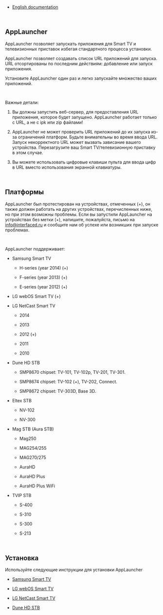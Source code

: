 -   [English documentation][1]

    [1]: <README.md>

 

AppLauncher
-----------

AppLauncher позволяет запускать приложения для Smart TV и телевизионных
приставок избегая стандартного процесса установки.

AppLauncher позволяет создавать список URL приложений для запуска. URL
отсортированы по последним действиям: добавление или запуск приложения.

Установите AppLauncher один раз и легко запускайте множество ваших приложений.

 

Важные детали:

1.  Вы должны запустить веб-сервер, для предоставления URL приложения, которое
    будет запущено. AppLauncher работает только с URL, а не с ipk или zip
    файлами!

2.  AppLauncher не может проверить URL приложений до их запуска из-за
    ограничений платформ. Будьте внимательны во время ввода URL. Запуск
    некорректного URL может вызвать зависание вашего устройства. Перезагрузите
    ваш Smart TV/телевизионную приставку в этом случае.

3.  Вы можете использовать цифровые клавиши пульта для ввода цифр в URL вместо
    использования экранной клавиатуры.

 

Платформы
---------

AppLauncher был протестирован на устройствах, отмеченных (+), он также должен
работать на других устройствах, перечисленных ниже, но при этом возможны
проблемы. Если вы запустили AppLauncher на устройствах без метки (+), напишите,
пожалуйста, письмо на [info\@interfaced.ru][2] и сообщите нам об успехе или
возникших при запуске проблемах.

[2]: <info@interfaced.ru>

 

AppLauncher поддерживает:

-   Samsung Smart TV

    -   H-series (year 2014) (+)

    -   F-series (year 2013) (+)

    -   E-series (year 2012) (+)

-   LG webOS Smart TV (+)

-   LG NetCast Smart TV

    -   2014

    -   2013

    -   2012 (+)

    -   2011

    -   2010

-   Dune HD STB

    -   SMP8670 chipset: TV-101, TV-102p, TV-201, TV-301.

    -   SMP8674 chipset: TV-102 (+), TV-202, Connect.

    -   SMP8672 chipset: TV-303D, Base 3D.

-   Eltex STB

    -   NV-102

    -   NV-300

-   Mag STB (Aura STB)

    -   Mag250

    -   MAG254/255

    -   MAG270/275

    -   AuraHD

    -   AuraHD Plus

    -   AuraHD Plus WiFi

-   TVIP STB

    -   S-400

    -   S-310

    -   S-300

    -   S-213

 

Установка
---------

Используйте следующие инструкции для установки AppLauncher

-   [Samsung Smart TV][3]

    [3]: <docs/samsung-rus.md>

-   [LG webOS Smart TV][4]

    [4]: <docs/lg-webos-rus.md>

-   [LG NetCast Smart TV][5]

    [5]: <docs/lg-netcast-rus.md>

-   [Dune HD STB][6] 	

    [6]: <docs/dune-rus.md>
